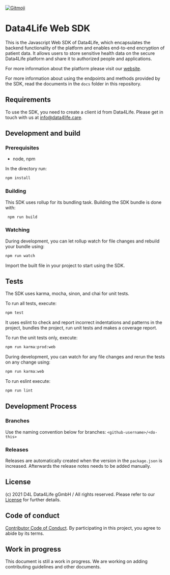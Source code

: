 <p>
  <a href="https://gitmoji.carloscuesta.me">
    <img src="https://img.shields.io/badge/gitmoji-%20😜%20😍-FFDD67.svg?style=flat-square" alt="Gitmoji">
  </a>
</p>

# Data4Life Web SDK

This is the Javascript Web SDK of Data4Life, which encapsulates the backend functionality of the platform and enables end-to-end encryption of patient data. It allows users to store sensitive health data on the secure Data4Life platform and share it to authorized people and applications.

For more information about the platform please visit our [website](http://www.data4life.care/).

For more information about using the endpoints and methods provided by the SDK, read the documents in the `docs` folder in this repository.

## Requirements

To use the SDK, you need to create a client id from Data4Life. Please get in touch with us at info@data4life.care.

## Development and build

### Prerequisites

- node, npm

In the directory run:

```bash
npm install
```

### Building
This SDK uses rollup for its bundling task.
Building the SDK bundle is done with:

```bash
 npm run build
```

### Watching

During development, you can let rollup watch for file changes and rebuild your bundle using:

```bash
npm run watch
```

Import the built file in your project to start using the SDK.

## Tests

The SDK uses karma, mocha, sinon, and chai for unit tests.

To run all tests, execute:

```bash
npm test
```

It uses eslint to check and report incorrect indentations and patterns in the project, bundles the project, run unit tests and makes a coverage report.

To run the unit tests only, execute:

```bash
npm run karma:prod:web
```

During development, you can watch for any file changes and rerun the tests on any change using:

```bash
npm run karma:web
```

To run eslint execute:

```bash
npm run lint
```

## Development Process

### Branches

Use the naming convention below for branches:
`<github-username>/<do-this>`

### Releases

Releases are automatically created when the version in the `package.json` is increased. Afterwards the release notes needs to be added manually.

## License

(c) 2021 D4L Data4Life gGmbH / All rights reserved. Please refer to our [License](./LICENSE) for further details.

## Code of conduct

[Contributor Code of Conduct](./CODE-OF-CONDUCT.md). By participating in this project, you agree to abide by its terms.

## Work in progress

This document is still a work in progress. We are working on adding contributing guidelines and other documents.
